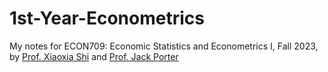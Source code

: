 # 1st-Year-Econometrics
My notes for ECON709: Economic Statistics and Econometrics I, Fall 2023, by [Prof. Xiaoxia Shi](https://users.ssc.wisc.edu/~xshi/) and [Prof. Jack Porter](https://users.ssc.wisc.edu/~jrporter/)
